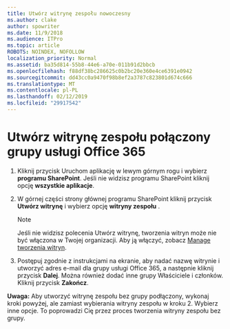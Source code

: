 ```yaml
---
title: Utwórz witrynę zespołu nowoczesny
ms.author: clake
author: spowriter
ms.date: 11/9/2018
ms.audience: ITPro
ms.topic: article
ROBOTS: NOINDEX, NOFOLLOW
localization_priority: Normal
ms.assetid: ba35d814-55b8-44e6-a70e-011b91d2bbcb
ms.openlocfilehash: f88df38bc286625c0b2bc20e360e4ce6391e0942
ms.sourcegitcommit: dd43cc0a9470f98b8ef2a3787c823801d674c666
ms.translationtype: MT
ms.contentlocale: pl-PL
ms.lasthandoff: 02/12/2019
ms.locfileid: "29917542"
---
```

# <a name="create-an-office-365-group-connected-team-site"></a>Utwórz witrynę zespołu połączony grupy usługi Office 365

1. Kliknij przycisk Uruchom aplikację w lewym górnym rogu i wybierz **programu SharePoint**. Jeśli nie widzisz programu SharePoint kliknij opcję **wszystkie aplikacje**.
    
2. W górnej części strony głównej programu SharePoint kliknij przycisk **Utwórz witrynę** i wybierz opcję **witryny zespołu** . 
    
    > [!NOTE]
    > Jeśli nie widzisz polecenia Utwórz witrynę, tworzenia witryn może nie być włączona w Twojej organizacji. Aby ją włączyć, zobacz [Manage tworzenia witryn](https://go.microsoft.com/fwlink/?linkid=2009644). 
  
3. Postępuj zgodnie z instrukcjami na ekranie, aby nadać nazwę witrynie i utworzyć adres e-mail dla grupy usługi Office 365, a następnie kliknij przycisk **Dalej**. Można również dodać inne grupy Właściciele i członków. Kliknij przycisk **Zakończ**.
  
 **Uwaga:** Aby utworzyć witrynę zespołu bez grupy podłączony, wykonaj kroki powyżej, ale zamiast wybierania witryny zespołu w kroku 2. Wybierz inne opcje. To poprowadzi Cię przez proces tworzenia witryny zespołu bez grupy. 
    

